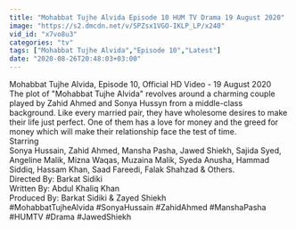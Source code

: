```yaml
---
title: "Mohabbat Tujhe Alvida Episode 10 HUM TV Drama 19 August 2020"
image: "https://s2.dmcdn.net/v/SPZsx1VGO-IKLP_LP/x240"
vid_id: "x7vo8u3"
categories: "tv"
tags: ["Mohabbat Tujhe Alvida","Episode 10","Latest"]
date: "2020-08-26T20:48:03+03:00"
---
```

Mohabbat Tujhe Alvida, Episode 10, Official HD Video - 19 August 2020   <br>The plot of &quot;Mohabbat Tujhe Alvida&quot; revolves around a charming couple played by Zahid Ahmed and Sonya Hussyn from a middle-class background. Like every married pair, they have wholesome desires to make their life just perfect. One of them has a love for money and the greed for money which will make their relationship face the test of time.  <br>Starring  <br>Sonya Hussain, Zahid Ahmed, Mansha Pasha, Jawed Shiekh, Sajida Syed, Angeline Malik, Mizna Waqas, Muzaina Malik, Syeda Anusha, Hammad Siddiq, Hassam Khan, Saad Fareedi, Falak Shahzad &amp; Others.  <br>Directed By: Barkat Sidiki  <br>Written By: Abdul Khaliq Khan  <br>Produced By: Barkat Sidiki &amp; Zayed Shiekh  <br>#MohabbatTujheAlvida #SonyaHussain #ZahidAhmed #ManshaPasha #HUMTV #Drama #JawedShiekh
